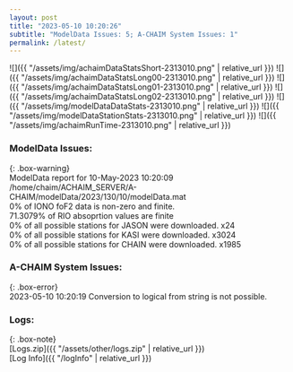 ```yaml
---
layout: post
title: "2023-05-10 10:20:26"
subtitle: "ModelData Issues: 5; A-CHAIM System Issues: 1"
permalink: /latest/
---
```


![]({{ "/assets/img/achaimDataStatsShort-2313010.png" | relative_url }})
![]({{ "/assets/img/achaimDataStatsLong00-2313010.png" | relative_url }})
![]({{ "/assets/img/achaimDataStatsLong01-2313010.png" | relative_url }})
![]({{ "/assets/img/achaimDataStatsLong02-2313010.png" | relative_url }})
![]({{ "/assets/img/modelDataDataStats-2313010.png" | relative_url }})
![]({{ "/assets/img/modelDataStationStats-2313010.png" | relative_url }})
![]({{ "/assets/img/achaimRunTime-2313010.png" | relative_url }})


### ModelData Issues:  
  
{: .box-warning}  
 ModelData report for 10-May-2023 10:20:09   
 /home/chaim/ACHAIM_SERVER/A-CHAIM/modelData/2023/130/10/modelData.mat   
 0% of IONO foF2 data is non-zero and finite.   
 71.3079% of RIO absoprtion values are finite   
 0% of all possible stations for JASON were downloaded. x24   
 0% of all possible stations for KASI were downloaded. x3024   
 0% of all possible stations for CHAIN were downloaded. x1985   
  
### A-CHAIM System Issues:  
  
{: .box-error}  
2023-05-10 10:20:19 Conversion to logical from string is not possible.  

### Logs:  
  
{: .box-note}  
[Logs.zip]({{ "/assets/other/logs.zip" | relative_url }})  
[Log Info]({{ "/logInfo" | relative_url }})  
